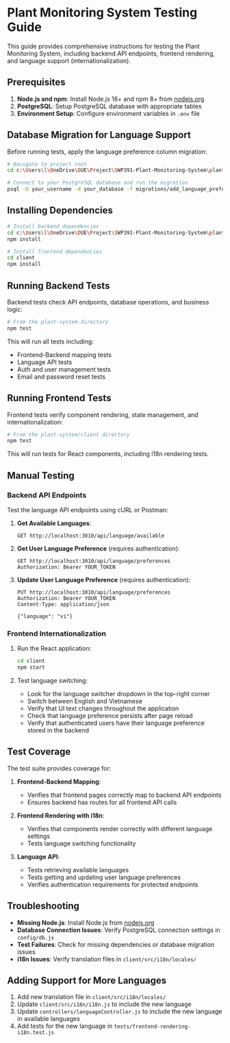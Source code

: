 # Plant Monitoring System Testing Guide

This guide provides comprehensive instructions for testing the Plant Monitoring System, including backend API endpoints, frontend rendering, and language support (internationalization).

## Prerequisites

1. **Node.js and npm**: Install Node.js 16+ and npm 8+ from [nodejs.org](https://nodejs.org/)
2. **PostgreSQL**: Setup PostgreSQL database with appropriate tables
3. **Environment Setup**: Configure environment variables in `.env` file

## Database Migration for Language Support

Before running tests, apply the language preference column migration:

```bash
# Navigate to project root
cd c:\Users\l\OneDrive\DUE\Project\SWP391-Plant-Monitoring-System\plant-system

# Connect to your PostgreSQL database and run the migration
psql -U your_username -d your_database -f migrations/add_language_preference_column.sql
```

## Installing Dependencies

```bash
# Install backend dependencies
cd c:\Users\l\OneDrive\DUE\Project\SWP391-Plant-Monitoring-System\plant-system
npm install

# Install frontend dependencies
cd client
npm install
```

## Running Backend Tests

Backend tests check API endpoints, database operations, and business logic:

```bash
# From the plant-system directory
npm test
```

This will run all tests including:
- Frontend-Backend mapping tests
- Language API tests
- Auth and user management tests
- Email and password reset tests

## Running Frontend Tests

Frontend tests verify component rendering, state management, and internationalization:

```bash
# From the plant-system/client directory
npm test
```

This will run tests for React components, including i18n rendering tests.

## Manual Testing

### Backend API Endpoints

Test the language API endpoints using cURL or Postman:

1. **Get Available Languages**:
   ```
   GET http://localhost:3010/api/language/available
   ```

2. **Get User Language Preference** (requires authentication):
   ```
   GET http://localhost:3010/api/language/preferences
   Authorization: Bearer YOUR_TOKEN
   ```

3. **Update User Language Preference** (requires authentication):
   ```
   PUT http://localhost:3010/api/language/preferences
   Authorization: Bearer YOUR_TOKEN
   Content-Type: application/json
   
   {"language": "vi"}
   ```

### Frontend Internationalization

1. Run the React application:
   ```bash
   cd client
   npm start
   ```

2. Test language switching:
   - Look for the language switcher dropdown in the top-right corner
   - Switch between English and Vietnamese
   - Verify that UI text changes throughout the application
   - Check that language preference persists after page reload
   - Verify that authenticated users have their language preference stored in the backend

## Test Coverage

The test suite provides coverage for:

1. **Frontend-Backend Mapping**:
   - Verifies that frontend pages correctly map to backend API endpoints
   - Ensures backend has routes for all frontend API calls

2. **Frontend Rendering with i18n**:
   - Verifies that components render correctly with different language settings
   - Tests language switching functionality

3. **Language API**:
   - Tests retrieving available languages
   - Tests getting and updating user language preferences
   - Verifies authentication requirements for protected endpoints

## Troubleshooting

- **Missing Node.js**: Install Node.js from [nodejs.org](https://nodejs.org/)
- **Database Connection Issues**: Verify PostgreSQL connection settings in `config/db.js`
- **Test Failures**: Check for missing dependencies or database migration issues
- **i18n Issues**: Verify translation files in `client/src/i18n/locales/`

## Adding Support for More Languages

1. Add new translation file in `client/src/i18n/locales/`
2. Update `client/src/i18n/i18n.js` to include the new language
3. Update `controllers/languageController.js` to include the new language in available languages
4. Add tests for the new language in `tests/frontend-rendering-i18n.test.js`